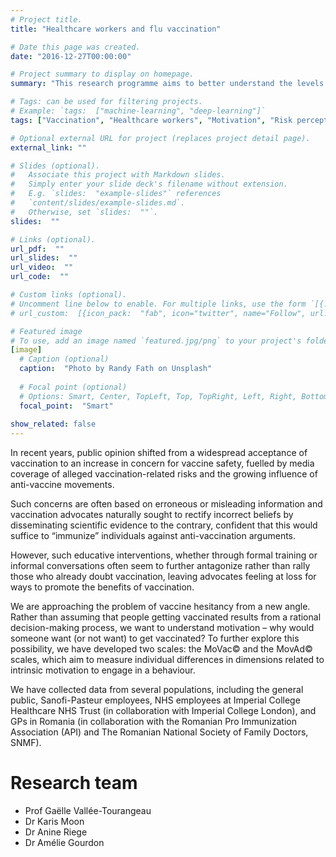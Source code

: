 ```yaml
---
# Project title.
title: "Healthcare workers and flu vaccination"

# Date this page was created.
date: "2016-12-27T00:00:00"

# Project summary to display on homepage.
summary: "This research programme aims to better understand the levels of autonomous drive towards vaccination and vaccination advocacy among health care professionals."

# Tags: can be used for filtering projects.
# Example: `tags:  ["machine-learning", "deep-learning"]`
tags: ["Vaccination", "Healthcare workers", "Motivation", "Risk perception", "Decision-making"]

# Optional external URL for project (replaces project detail page).
external_link: ""

# Slides (optional).
#   Associate this project with Markdown slides.
#   Simply enter your slide deck's filename without extension.
#   E.g. `slides:  "example-slides"` references 
#   `content/slides/example-slides.md`.
#   Otherwise, set `slides:  ""`.
slides:  ""

# Links (optional).
url_pdf:  ""
url_slides:  ""
url_video:  ""
url_code:  ""

# Custom links (optional).
# Uncomment line below to enable. For multiple links, use the form `[{...}, {...}, {...}]`.
# url_custom:  [{icon_pack:  "fab", icon="twitter", name="Follow", url:  "https://twitter.com/georgecushen"}]

# Featured image
# To use, add an image named `featured.jpg/png` to your project's folder. 
[image]
  # Caption (optional)
  caption:  "Photo by Randy Fath on Unsplash"
  
  # Focal point (optional)
  # Options: Smart, Center, TopLeft, Top, TopRight, Left, Right, BottomLeft, Bottom, BottomRight
  focal_point:  "Smart"
  
show_related: false
---
```


In recent years, public opinion shifted from a widespread acceptance of vaccination to an increase in concern for vaccine safety, fuelled by media coverage of alleged vaccination-related risks and the growing influence of anti-vaccine movements.

Such concerns are often based on erroneous or misleading information and vaccination advocates naturally sought to rectify incorrect beliefs by disseminating scientific evidence to the contrary, confident that this would suffice to “immunize” individuals against anti-vaccination arguments.

However, such educative interventions, whether through formal training or informal conversations often seem to further antagonize rather than rally those who already doubt vaccination, leaving advocates feeling at loss for ways to promote the benefits of vaccination.

We are approaching the problem of vaccine hesitancy from a new angle. Rather than assuming that people getting vaccinated results from a rational decision-making process, we want to understand motivation – why would someone want (or not want) to get vaccinated? To further explore this possibility, we have developed two scales: the MoVac© and the MovAd© scales, which aim to measure individual differences in dimensions related to intrinsic motivation to engage in a behaviour.

We have collected data from several populations, including the general public, Sanofi-Pasteur employees, NHS employees at Imperial College Healthcare NHS Trust (in collaboration with Imperial College London), and GPs in Romania (in collaboration with the Romanian Pro Immunization Association (API) and The Romanian National Society of Family Doctors, SNMF).

# Research team

- Prof Gaëlle Vallée-Tourangeau
- Dr Karis Moon 
- Dr Anine Riege
- Dr Amélie Gourdon

